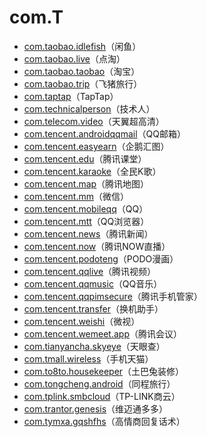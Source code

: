 # com.T

- [com.taobao.idlefish](./com.taobao.idlefish/readme.md)（闲鱼）
- [com.taobao.live](./com.taobao.live/readme.md)（点淘）
- [com.taobao.taobao](./com.taobao.taobao/readme.md)（淘宝）
- [com.taobao.trip](./com.taobao.trip/readme.md)（飞猪旅行）
- [com.taptap](./com.taptap/readme.md)（TapTap）
- [com.technicalperson](./com.technicalperson/readme.md)（技术人）
- [com.telecom.video](./com.telecom.video/readme.md)（天翼超高清）
- [com.tencent.androidqqmail](./com.tencent.androidqqmail/readme.md)（QQ邮箱）
- [com.tencent.easyearn](./com.tencent.easyearn/readme.md)（企鹅汇图）
- [com.tencent.edu](./com.tencent.edu/readme.md)（腾讯课堂）
- [com.tencent.karaoke](./com.tencent.karaoke/readme.md)（全民K歌）
- [com.tencent.map](./com.tencent.map/readme.md)（腾讯地图）
- [com.tencent.mm](./com.tencent.mm/readme.md)（微信）
- [com.tencent.mobileqq](./com.tencent.mobileqq/readme.md)（QQ）
- [com.tencent.mtt](./com.tencent.mtt/readme.md)（QQ浏览器）
- [com.tencent.news](./com.tencent.news/readme.md)（腾讯新闻）
- [com.tencent.now](./com.tencent.now/readme.md)（腾讯NOW直播）
- [com.tencent.podoteng](./com.tencent.podoteng/readme.md)（PODO漫画）
- [com.tencent.qqlive](./com.tencent.qqlive/readme.md)（腾讯视频）
- [com.tencent.qqmusic](./com.tencent.qqmusic/readme.md)（QQ音乐）
- [com.tencent.qqpimsecure](./com.tencent.qqpimsecure/readme.md)（腾讯手机管家）
- [com.tencent.transfer](./com.tencent.transfer/readme.md)（换机助手）
- [com.tencent.weishi](./com.tencent.weishi/readme.md)（微视）
- [com.tencent.wemeet.app](./com.tencent.wemeet.app/readme.md)（腾讯会议）
- [com.tianyancha.skyeye](./com.tianyancha.skyeye/readme.md)（天眼查）
- [com.tmall.wireless](./com.tmall.wireless/readme.md)（手机天猫）
- [com.to8to.housekeeper](./com.to8to.housekeeper/readme.md)（土巴兔装修）
- [com.tongcheng.android](./com.tongcheng.android/readme.md)（同程旅行）
- [com.tplink.smbcloud](./com.tplink.smbcloud/readme.md)（TP-LINK商云）
- [com.trantor.genesis](./com.trantor.genesis/readme.md)（维迈通多多）
- [com.tymxa.gqshfhs](./com.tymxa.gqshfhs/readme.md)（高情商回复话术）
